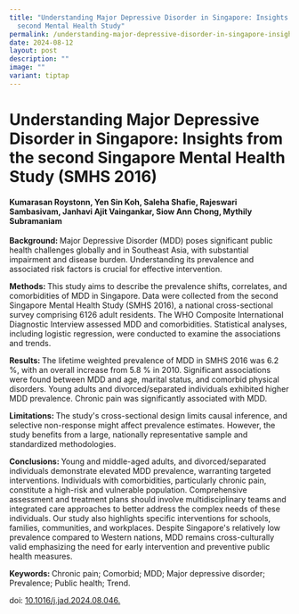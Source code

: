 ```yaml
---
title: "Understanding Major Depressive Disorder in Singapore: Insights from the
  second Mental Health Study"
permalink: /understanding-major-depressive-disorder-in-singapore-insights-from-the-second-mental-health-study/
date: 2024-08-12
layout: post
description: ""
image: ""
variant: tiptap
---
```

<h1>Understanding Major Depressive Disorder in Singapore: Insights from the second Singapore Mental Health Study (SMHS 2016)</h1>
<h4>Kumarasan Roystonn, Yen Sin Koh, Saleha Shafie, Rajeswari Sambasivam, Janhavi Ajit Vaingankar, Siow Ann Chong, Mythily Subramaniam</h4>
<p></p>
<p><strong>Background: </strong>Major Depressive Disorder (MDD) poses significant
public health challenges globally and in Southeast Asia, with substantial
impairment and disease burden. Understanding its prevalence and associated
risk factors is crucial for effective intervention.</p>
<p><strong>Methods: </strong>This study aims to describe the prevalence shifts,
correlates, and comorbidities of MDD in Singapore. Data were collected
from the second Singapore Mental Health Study (SMHS 2016), a national cross-sectional
survey comprising 6126 adult residents. The WHO Composite International
Diagnostic Interview assessed MDD and comorbidities. Statistical analyses,
including logistic regression, were conducted to examine the associations
and trends.</p>
<p><strong>Results: </strong>The lifetime weighted prevalence of MDD in SMHS
2016 was 6.2 %, with an overall increase from 5.8 % in 2010. Significant
associations were found between MDD and age, marital status, and comorbid
physical disorders. Young adults and divorced/separated individuals exhibited
higher MDD prevalence. Chronic pain was significantly associated with MDD.</p>
<p><strong>Limitations: </strong>The study's cross-sectional design limits
causal inference, and selective non-response might affect prevalence estimates.
However, the study benefits from a large, nationally representative sample
and standardized methodologies.</p>
<p><strong>Conclusions: </strong>Young and middle-aged adults, and divorced/separated
individuals demonstrate elevated MDD prevalence, warranting targeted interventions.
Individuals with comorbidities, particularly chronic pain, constitute a
high-risk and vulnerable population. Comprehensive assessment and treatment
plans should involve multidisciplinary teams and integrated care approaches
to better address the complex needs of these individuals. Our study also
highlights specific interventions for schools, families, communities, and
workplaces. Despite Singapore's relatively low prevalence compared to Western
nations, MDD remains cross-culturally valid emphasizing the need for early
intervention and preventive public health measures.</p>
<p><strong>Keywords: </strong>Chronic pain; Comorbid; MDD; Major depressive
disorder; Prevalence; Public health; Trend.</p>
<p></p>
<p>doi: <a href="https://www.sciencedirect.com/science/article/abs/pii/S0165032724012667?via%3Dihub" rel="noopener nofollow" target="_blank">10.1016/j.jad.2024.08.046.</a>
</p>